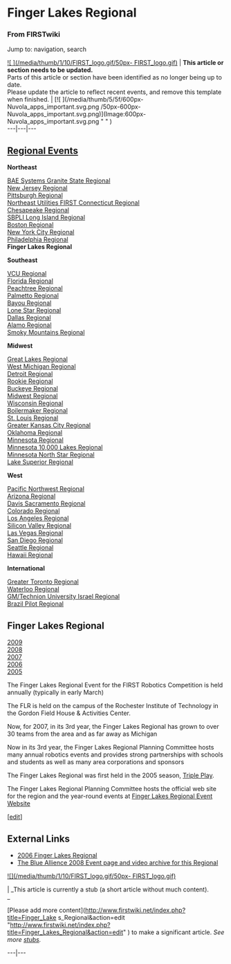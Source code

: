 

# Finger Lakes Regional

### From FIRSTwiki

Jump to: navigation, search

[![ ](/media/thumb/1/10/FIRST_logo.gif/50px-
FIRST_logo.gif)](Image:FIRST_logo.gif " " ) |  **This article or
section needs to be updated.**  
Parts of this article or section have been identified as no longer being up to
date.  
Please update the article to reflect recent events, and remove this template
when finished. |  [![ ](/media/thumb/5/5f/600px-Nuvola_apps_important.svg.png
/50px-600px-Nuvola_apps_important.svg.png)](Image:600px-
Nuvola_apps_important.svg.png " " )  
---|---|---  
  
[Regional Events](Index_of_Regionals "Index of Regionals" )  
---  
  
**Northeast**  

[BAE Systems Granite State
Regional](BAE_Systems_Granite_State_Regional "BAE Systems Granite
State Regional" )  
[New Jersey Regional](New_Jersey_Regional "New Jersey Regional" )  
[Pittsburgh Regional](Pittsburgh_Regional "Pittsburgh Regional" )  
[Northeast Utilities FIRST Connecticut
Regional](Northeast_Utilities_FIRST_Connecticut_Regional "Northeast
Utilities FIRST Connecticut Regional" )  
[Chesapeake Regional](Chesapeake_Regional "Chesapeake Regional" )  
[SBPLI Long Island Regional](SBPLI_Long_Island_Regional "SBPLI Long
Island Regional" )  
[Boston Regional](Boston_Regional "Boston Regional" )  
[New York City Regional](New_York_City_Regional "New York City
Regional" )  
[Philadelphia Regional](Philadelphia_Regional "Philadelphia
Regional" )  
**Finger Lakes Regional**  

**Southeast**  

[VCU Regional](VCU_Regional "VCU Regional" )  
[Florida Regional](Florida_Regional "Florida Regional" )  
[Peachtree Regional](Peachtree_Regional "Peachtree Regional" )  
[Palmetto Regional](Palmetto_Regional "Palmetto Regional" )  
[Bayou Regional](Bayou_Regional "Bayou Regional" )  
[Lone Star Regional](Lone_Star_Regional "Lone Star Regional" )  
[Dallas Regional](Dallas_Regional "Dallas Regional" )  
[Alamo Regional](Alamo_Regional "Alamo Regional" )  
[Smoky Mountains Regional](Smoky_Mountains_Regional "Smoky
Mountains Regional" )  

**Midwest**  

[Great Lakes Regional](Great_Lakes_Regional "Great Lakes Regional"
)  
[West Michigan Regional](West_Michigan_Regional "West Michigan
Regional" )  
[Detroit Regional](Detroit_Regional "Detroit Regional" )  
[Rookie Regional](Rookie_Regional "Rookie Regional" )  
[Buckeye Regional](Buckeye_Regional "Buckeye Regional" )  
[Midwest Regional](Midwest_Regional "Midwest Regional" )  
[Wisconsin Regional](Wisconsin_Regional "Wisconsin Regional" )  
[Boilermaker Regional](Boilermaker_Regional "Boilermaker Regional"
)  
[St. Louis Regional](St._Louis_Regional "St. Louis Regional" )  
[Greater Kansas City Regional](Greater_Kansas_City_Regional
"Greater Kansas City Regional" )  
[Oklahoma Regional](Oklahoma_Regional "Oklahoma Regional" )  
[Minnesota Regional](Minnesota_Regional "Minnesota Regional" )  
[Minnesota 10,000 Lakes Regional](Minnesota_10%2C000_Lakes_Regional
"Minnesota 10,000 Lakes Regional" )  
[Minnesota North Star Regional](Minnesota_North_Star_Regional
"Minnesota North Star Regional" )  
[Lake Superior Regional](Lake_Superior_Regional "Lake Superior
Regional" )  

**West**  

[Pacific Northwest Regional](Pacific_Northwest_Regional "Pacific
Northwest Regional" )  
[Arizona Regional](Arizona_Regional "Arizona Regional" )  
[Davis Sacramento Regional](Davis_Sacramento_Regional "Davis
Sacramento Regional" )  
[Colorado Regional](Colorado_Regional "Colorado Regional" )  
[Los Angeles Regional](Los_Angeles_Regional "Los Angeles Regional"
)  
[Silicon Valley Regional](Silicon_Valley_Regional "Silicon Valley
Regional" )  
[Las Vegas Regional](Las_Vegas_Regional "Las Vegas Regional" )  
[San Diego Regional](San_Diego_Regional "San Diego Regional" )  
[Seattle Regional](Seattle_Regional "Seattle Regional" )  
[Hawaii Regional](Hawaii_Regional "Hawaii Regional" )  

**International**  

[Greater Toronto Regional](Greater_Toronto_Regional "Greater
Toronto Regional" )  
[Waterloo Regional](Waterloo_Regional "Waterloo Regional" )  
[GM/Technion University Israel
Regional](GM/Technion_University_Israel_Regional "GM/Technion
University Israel Regional" )  
[Brazil Pilot Regional](Brazil_Pilot_Regional "Brazil Pilot
Regional" )  
  
  
**Finger Lakes Regional**  
---  
[2009](/index.php?title=Finger_Lakes_Regional_%282009%29&action=edit "Finger
Lakes Regional \(2009\)" )  
[2008](/index.php?title=Finger_Lakes_Regional_%282008%29&action=edit "Finger
Lakes Regional \(2008\)" )  
[2007](/index.php?title=Finger_Lakes_Regional_%282007%29&action=edit "Finger
Lakes Regional \(2007\)" )  
[2006](Finger_Lakes_Regional_%282006%29 "Finger Lakes Regional
\(2006\)" )  
[2005](Finger_Lakes_Regional_%282005%29 "Finger Lakes Regional
\(2005\)" )  
  
The Finger Lakes Regional Event for the FIRST Robotics Competition is held
annually (typically in early March)

The FLR is held on the campus of the Rochester Institute of Technology in the
Gordon Field House &amp; Activities Center.

Now, for 2007, in its 3rd year, the Finger Lakes Regional has grown to over 30
teams from the area and as far away as Michigan

Now in its 3rd year, the Finger Lakes Regional Planning Committee hosts many
annual robotics events and provides strong partnerships with schools and
students as well as many area corporations and sponsors

The Finger Lakes Regional was first held in the 2005 season, [Triple
Play](Triple_Play "Triple Play" ).

The Finger Lakes Regional Planning Committee hosts the official web site for
the region and the year-round events at [Finger Lakes Regional Event
Website](http://www.firstrochester.org "http://www.firstrochester.org" )

  

  

[[edit](/index.php?title=Finger_Lakes_Regional&action=edit&section=1 "Edit
section: External Links" )]

## External Links

  * [2006 Finger Lakes Regional](http://www.usfirst.org/robotics/2006/regional/fingerlakes.htm "http://www.usfirst.org/robotics/2006/regional/fingerlakes.htm" )
  * [The Blue Allience 2008 Event page and video archive for this Regional](http://www.thebluealliance.net/tbatv/event.php?eventid=143 "http://www.thebluealliance.net/tbatv/event.php?eventid=143" )

[![](/media/thumb/1/10/FIRST_logo.gif/50px-
FIRST_logo.gif)](Image:FIRST_logo.gif "" )

|  _This article is currently a stub (a short article without much content).  
_

[Please add more content](http://www.firstwiki.net/index.php?title=Finger_Lake
s_Regional&action=edit
"http://www.firstwiki.net/index.php?title=Finger_Lakes_Regional&action=edit" )
to make a significant article. _See more [stubs](Special:Shortpages
"Special:Shortpages" )._  
  
---|---  
  
